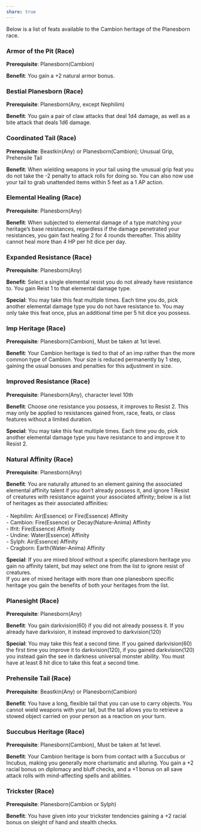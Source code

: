 ```yaml
---
share: true
---
```

Below is a list of feats available to the Cambion heritage of the Planesborn race.

<h3><span><p dir="auto">Armor of the Pit (Race)</p></span></h3><p><span><p dir="auto"><b>Prerequisite</b>:    Planesborn(Cambion)<br></p></span></p><p><span><p dir="auto"><b>Benefit</b>:    You gain a +2 natural armor bonus.<br></p></span></p><h3><span><p dir="auto">Bestial Planesborn (Race)</p></span></h3><p><span><p dir="auto"><b>Prerequisite</b>:    Planesborn(Any, except Nephilim)<br></p></span></p><p><span><p dir="auto"><b>Benefit</b>:    You gain a pair of claw attacks that deal 1d4 damage, as well as a bite attack that deals 1d6 damage.<br></p></span></p><h3><span><p dir="auto">Coordinated Tail (Race)</p></span></h3><p><span><p dir="auto"><b>Prerequisite</b>:    Beastkin(Any) or Planesborn(Cambion); Unusual Grip, Prehensile Tail<br></p></span></p><p><span><p dir="auto"><b>Benefit</b>:    When wielding weapons in your tail using the unusual grip feat you do not take the -2 penalty to attack rolls for doing so. You can also now use your tail to grab unattended items within 5 feet as a 1 AP action.<br></p></span></p><h3><span><p dir="auto">Elemental Healing (Race)</p></span></h3><p><span><p dir="auto"><b>Prerequisite</b>:    Planesborn(Any)<br></p></span></p><p><span><p dir="auto"><b>Benefit</b>:    When subjected to elemental damage of a type matching your heritage’s base resistances, regardless if the damage penetrated your resistances, you gain fast healing 2 for 4 rounds thereafter. This ability cannot heal more than 4 HP per hit dice per day.<br></p></span></p><h3><span><p dir="auto">Expanded Resistance (Race)</p></span></h3><p><span><p dir="auto"><b>Prerequisite</b>:    Planesborn(Any)<br></p></span></p><p><span><p dir="auto"><b>Benefit</b>:    Select a single elemental resist you do not already have resistance to. You gain Reist 1 to that elemental damage type.<br></p></span></p><p><span><p dir="auto"><b>Special</b>:    You may take this feat multiple times. Each time you do, pick another elemental damage type you do not have resistance to. You may only take this feat once, plus an additional time per 5 hit dice you possess.<br></p></span></p><h3><span><p dir="auto">Imp Heritage (Race)</p></span></h3><p><span><p dir="auto"><b>Prerequisite</b>:    Planesborn(Cambion),  Must be taken at 1st level.<br></p></span></p><p><span><p dir="auto"><b>Benefit</b>:    Your Cambion heritage is tied to that of an imp rather than the more common type of Cambion. Your size is reduced permanently by 1 step, gaining the usual bonuses and penalties for this adjustment in size.<br></p></span></p><h3><span><p dir="auto">Improved Resistance (Race)</p></span></h3><p><span><p dir="auto"><b>Prerequisite</b>:    Planesborn(Any), character level 10th<br></p></span></p><p><span><p dir="auto"><b>Benefit</b>:    Choose one resistance you possess, it improves to Resist 2. This may only be applied to resistances gained from, race, feats, or class features without a limited duration.<br></p></span></p><p><span><p dir="auto"><b>Special</b>:    You may take this feat multiple times. Each time you do, pick another elemental damage type you have resistance to and improve it to Resist 2.<br></p></span></p><h3><span><p dir="auto">Natural Affinity (Race)</p></span></h3><p><span><p dir="auto"><b>Prerequisite</b>:    Planesborn(Any)<br></p></span></p><p><span><p dir="auto"><b>Benefit</b>:    You are naturally attuned to an element gaining the associated elemental affinity talent if you don’t already possess it, and ignore 1 Resist of creatures with resistance against your associated affinity; below is a list of heritages as their associated affinities:<br><br>- Nephilim: Air(Essence) or Fire(Essence) Affinity<br>- Cambion: Fire(Essence) or Decay(Nature-Anima) Affinity<br>- Ifrit: Fire(Essence) Affinity<br>- Undine: Water(Essence) Affinity<br>- Sylph: Air(Essence) Affinity<br>- Cragborn: Earth(Water-Anima) Affinity<br></p></span></p><p><span><p dir="auto"><b>Special</b>:    If you are mixed blood without a specific planesborn heritage you gain no affinity talent, but may select one from the list to ignore resist of creatures.<br>If you are of mixed heritage with more than one planesborn specific heritage you gain the benefits of both your heritages from the list.<br></p></span></p><h3><span><p dir="auto">Planesight (Race)</p></span></h3><p><span><p dir="auto"><b>Prerequisite</b>:    Planesborn(Any)<br></p></span></p><p><span><p dir="auto"><b>Benefit</b>:    You gain darkvision(60) if you did not already possess it. If you already have darkvision, it instead improved to darkvision(120)<br></p></span></p><p><span><p dir="auto"><b>Special</b>:    You may take this feat a second time. If you gained darkvision(60) the first time you improve it to darkvision(120), if you gained darkvision(120) you instead gain the see in darkness universal monster ability. You must have at least 8 hit dice to take this feat a second time.<br></p></span></p><h3><span><p dir="auto">Prehensile Tail (Race)</p></span></h3><p><span><p dir="auto"><b>Prerequisite</b>:    Beastkin(Any) or Planesborn(Cambion)<br></p></span></p><p><span><p dir="auto"><b>Benefit</b>:    You have a long, flexible tail that you can use to carry objects. You cannot wield weapons with your tail, but the tail allows you to retrieve a stowed object carried on your person as a reaction on your turn.<br></p></span></p><h3><span><p dir="auto">Succubus Heritage (Race)</p></span></h3><p><span><p dir="auto"><b>Prerequisite</b>:    Planesborn(Cambion),  Must be taken at 1st level.<br></p></span></p><p><span><p dir="auto"><b>Benefit</b>:    Your Cambion heritage is born from contact with a Succubus or Incubus, making you generally more charismatic and alluring. You gain a +2 racial bonus on diplomacy and bluff checks, and a +1 bonus on all save attack rolls with mind-affecting spells and abilities.<br></p></span></p><h3><span><p dir="auto">Trickster (Race)</p></span></h3><p><span><p dir="auto"><b>Prerequisite</b>:    Planesborn(Cambion or Sylph)<br></p></span></p><p><span><p dir="auto"><b>Benefit</b>:    You have given into your trickster tendencies gaining a +2 racial bonus on sleight of hand and stealth checks.<br></p></span></p>